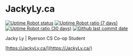 # JackyLy.ca

[![Uptime Robot status](https://img.shields.io/uptimerobot/status/m780474906-2ca86ae1fe508c0d19bab0ff.svg?style=popout-square&label=Status)](https://lyjacky11.me/)
[![Uptime Robot ratio (7 days)](https://img.shields.io/uptimerobot/ratio/7/m780474906-2ca86ae1fe508c0d19bab0ff.svg?style=popout-square&label=7%20Days%20Uptime)](https://status.lyjacky11.me/)
[![Uptime Robot ratio (30 days)](https://img.shields.io/uptimerobot/ratio/m780474906-2ca86ae1fe508c0d19bab0ff.svg?style=popout-square&label=30%20Days%20Uptime)](https://status.lyjacky11.me/)
[![Github last commit date](https://img.shields.io/github/last-commit/lyjacky11/lyjacky11.me.svg?style=popout-square&label=Last%20Updated)](https://github.com/lyjacky11/lyjacky11.me/commits)  

Jacky Ly | Ryerson CS Co-op Student

[https://JackyLy.ca/](https://JackyLy.ca/)
